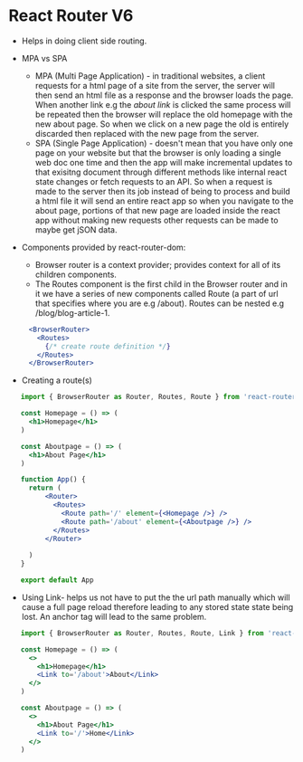 # React Router V6
- Helps in doing client side routing. 

- MPA vs SPA
    - MPA (Multi Page Application) - in traditional websites, a client requests for a html page of a site from the server, the server will then send an html file as a response and the browser loads the page. When another link e.g the *about link* is clicked the same process will be repeated then the browser will replace the old homepage with the new about page. So when we click on a new page the old is entirely discarded then replaced with the new page from the server.
    - SPA (Single Page Application) - doesn't mean that you have only one page on your website but that the browser is only loading a single web doc one time and then the app will make incremental updates to that exisitng document through different methods like internal react state changes or fetch requests to an API.
    So when a request is made to the server then its job instead of being to process and build a html file it will send an entire react app so  when you navigate to the about page, portions of that new page are loaded inside the react app without making new requests other requests can be made to maybe get jSON data.

- Components provided by react-router-dom:
    - Browser router is a context provider; provides context for all of its children components.
    - The Routes component is the first child  in the Browser router and in it we have a series of new components called Route (a part of url that specifies where you are e.g /about). Routes can be nested e.g /blog/blog-article-1.

 ```jsx
      <BrowserRouter> 
        <Routes>
          {/* create route definition */}
        </Routes>
      </BrowserRouter>
 ```

 - Creating a route(s)
 ```jsx
    import { BrowserRouter as Router, Routes, Route } from 'react-router-dom'

    const Homepage = () => (
      <h1>Homepage</h1>
    )

    const Aboutpage = () => (
      <h1>About Page</h1>
    )

    function App() {
      return (
          <Router> 
            <Routes>
              <Route path='/' element={<Homepage />} />
              <Route path='/about' element={<Aboutpage />} />
            </Routes>
          </Router>
        
      )
    }

    export default App

 ```

 - Using Link- helps us not have to put the the url path manually which will cause a full page reload therefore leading to any stored state state being lost. An anchor tag will lead to the same problem.

 ```jsx
    import { BrowserRouter as Router, Routes, Route, Link } from 'react-router-dom'

    const Homepage = () => (
      <>
        <h1>Homepage</h1>
        <Link to='/about'>About</Link>
      </>
    )

    const Aboutpage = () => (
      <>
        <h1>About Page</h1>
        <Link to='/'>Home</Link>
      </>
    )
 ```
    